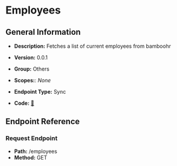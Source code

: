 # Employees

## General Information

- **Description:** Fetches a list of current employees from bamboohr

- **Version:** 0.0.1
- **Group:** Others
- **Scopes:**: _None_
- **Endpoint Type:** Sync
- **Code:** [🔗](https://github.com/NangoHQ/integration-templates/tree/main/integrations/bamboohr-basic/syncs/employees.ts)

## Endpoint Reference

### Request Endpoint

- **Path:** /employees
- **Method:** GET
